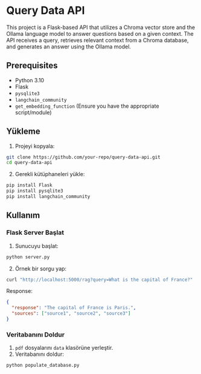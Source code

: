 # Query Data API

This project is a Flask-based API that utilizes a Chroma vector store and the Ollama language model to answer questions based on a given context. 
The API receives a query, retrieves relevant context from a Chroma database, and generates an answer using the Ollama model.

## Prerequisites

- Python 3.10
- Flask
- `pysqlite3`
- `langchain_community`
- `get_embedding_function` (Ensure you have the appropriate script/module)

## Yükleme

1. Projeyi kopyala:

```bash
git clone https://github.com/your-repo/query-data-api.git
cd query-data-api
```

2. Gerekli kütüphaneleri yükle:
```bash
pip install Flask
pip install pysqlite3
pip install langchain_community
```

## Kullanım
### Flask Server Başlat
1. Sunucuyu başlat:
```bash
python server.py
```

2. Örnek bir sorgu yap:
```bash
curl "http://localhost:5000/rag?query=What is the capital of France?"
```
Response:
```json
{
  "response": "The capital of France is Paris.",
  "sources": ["source1", "source2", "source3"]
}
```

### Veritabanını Doldur

1. `pdf` dosyalarını `data` klasörüne yerleştir.
2. Veritabanını doldur:

```bash
python populate_database.py
```






